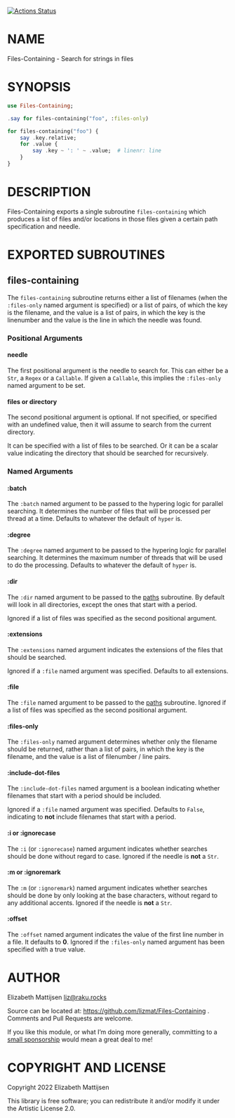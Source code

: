 [![Actions Status](https://github.com/lizmat/Files-Containing/actions/workflows/test.yml/badge.svg)](https://github.com/lizmat/Files-Containing/actions)

NAME
====

Files-Containing - Search for strings in files

SYNOPSIS
========

```raku
use Files-Containing;

.say for files-containing("foo", :files-only)

for files-containing("foo") {
    say .key.relative;
    for .value {
        say .key ~ ': ' ~ .value;  # linenr: line
    }
}
```

DESCRIPTION
===========

Files-Containing exports a single subroutine `files-containing` which produces a list of files and/or locations in those files given a certain path specification and needle.

EXPORTED SUBROUTINES
====================

files-containing
----------------

The `files-containing` subroutine returns either a list of filenames (when the `:files-only` named argument is specified) or a list of pairs, of which the key is the filename, and the value is a list of pairs, in which the key is the linenumber and the value is the line in which the needle was found.

### Positional Arguments

#### needle

The first positional argument is the needle to search for. This can either be a `Str`, a `Regex` or a `Callable`. If given a `Callable`, this implies the `:files-only` named argument to be set.

#### files or directory

The second positional argument is optional. If not specified, or specified with an undefined value, then it will assume to search from the current directory.

It can be specified with a list of files to be searched. Or it can be a scalar value indicating the directory that should be searched for recursively.

### Named Arguments

#### :batch

The `:batch` named argument to be passed to the hypering logic for parallel searching. It determines the number of files that will be processed per thread at a time. Defaults to whatever the default of `hyper` is.

#### :degree

The `:degree` named argument to be passed to the hypering logic for parallel searching. It determines the maximum number of threads that will be used to do the processing. Defaults to whatever the default of `hyper` is.

#### :dir

The `:dir` named argument to be passed to the [paths](https://raku.land/zef:lizmat/paths) subroutine. By default will look in all directories, except the ones that start with a period.

Ignored if a list of files was specified as the second positional argument.

#### :extensions

The `:extensions` named argument indicates the extensions of the files that should be searched.

Ignored if a `:file` named argument was specified. Defaults to all extensions.

#### :file

The `:file` named argument to be passed to the [paths](https://raku.land/zef:lizmat/paths) subroutine. Ignored if a list of files was specified as the second positional argument.

#### :files-only

The `:files-only` named argument determines whether only the filename should be returned, rather than a list of pairs, in which the key is the filename, and the value is a list of filenumber / line pairs.

#### :include-dot-files

The `:include-dot-files` named argument is a boolean indicating whether filenames that start with a period should be included.

Ignored if a `:file` named argument was specified. Defaults to `False`, indicating to **not** include filenames that start with a period.

#### :i or :ignorecase

The `:i` (or `:ignorecase`) named argument indicates whether searches should be done without regard to case. Ignored if the needle is **not** a `Str`.

#### :m or :ignoremark

The `:m` (or `:ignoremark`) named argument indicates whether searches should be done by only looking at the base characters, without regard to any additional accents. Ignored if the needle is **not** a `Str`.

#### :offset

The `:offset` named argument indicates the value of the first line number in a file. It defaults to **0**. Ignored if the `:files-only` named argument has been specified with a true value.

AUTHOR
======

Elizabeth Mattijsen <liz@raku.rocks>

Source can be located at: https://github.com/lizmat/Files-Containing . Comments and Pull Requests are welcome.

If you like this module, or what I’m doing more generally, committing to a [small sponsorship](https://github.com/sponsors/lizmat/) would mean a great deal to me!

COPYRIGHT AND LICENSE
=====================

Copyright 2022 Elizabeth Mattijsen

This library is free software; you can redistribute it and/or modify it under the Artistic License 2.0.

